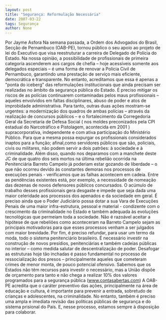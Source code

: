 ```yaml
---
layout: post
title: "Segurança: Reformulação Necessária"
date: 2007-03-22
tags: Segurança
author: None
---
```

Por Jayme Asfora
Na semana passada, a Ordem dos Advogados do Brasil, Secção de Pernambuco (OAB-PE), tornou público o seu apoio ao projeto de lei do Executivo que visa reestruturar a carreira de Delegado de Polícia do Estado. Na nossa opinião, a possibilidade de profissionais de primeira categoria ascenderem aos cargos de chefia – hoje acessíveis somente aos delegados especiais – é uma forma de renovar a Polícia Civil de Pernambuco, garantindo uma prestação de serviço mais eficiente, democrática e transparente.
No entanto, acreditamos que essa é apenas a \"ponta do iceberg\" das reformulações institucionais que ainda precisam ser realizadas no âmbito da segurança pública do Estado. É preciso mitigar os riscos de as polícias continuarem contaminadas pelos maus profissionais – aqueles envolvidos em faltas disciplinares, abuso de poder e atos de improbidade administrativa. 
Para tanto, outras duas ações mostram-se urgentes: a modernização dos quadros de ambas polícias – através da realização de concursos públicos – e o fortalecimento da Corregedoria Geral da Secretaria de Defesa Social ( nos moldes preconizados pela CPI estadual do Narcotráfico e Pistolagem, acontecida em 2001 ) supracorporativa, independente e com ativa participação do Ministério Público. Para que a mesma possa expurgar os profissionais considerados inaptos para a função; afinal,como servidores públicos que são, policiais, civis ou militares, não podem servir a dois patrões: à sociedade e à criminalidade.
Além disso, quando nos deparamos com a manchete deste JC de que quatro dos seis mortos na última rebelião ocorrida na Penitenciária Barreto Campelo já poderiam estar gozando de liberdade – o que não ocorreu devido às constantes demoras nos processos de execuções penais - verificamos que as falhas acontecem em cadeia. Entre as pendências existentes está, por exemplo, a necessidade de nomeação das dezenas de novos defensores públicos concursados. O acúmulo de trabalho desses profissionais gera desgaste e impede que seja dada uma maior celeridade aos processos dos apenados e da sociedade em geral.
É preciso ainda que o Poder Judiciário possa dotar a sua Vara de Execuções Penais de uma maior infra-estrutura, pessoal e material - condizente com o crescimento da criminalidade no Estado e também adequada às evoluções tecnológicas que permeiam toda a sociedade. Não é razoável aceitar a hipótese de que rebeliões como aconteceram na Barreto Campelo sejam as principais motivadoras para que esses processos venham a ser julgados com maior brevidade.
Por fim, é preciso refundar, para usar um termo da moda, todo o sistema penitenciário brasileiro. É necessário investir na construção de novos presídios, penitenciárias e também cadeias públicas no interior – como medida salutar de descentralização de poder. Desafogar as estruturas hoje tão inchadas é passo fundamental no processo de ressocialização dos presos – principalmente aqueles que cometeram crimes de menor monta, de pouco potencial ofensivo. Sabemos que os Estados não têm recursos para investir o necessário, mas a União dispõe de orçamento para tanto e não chega a realizar 10% dos valores programados para a segurança pública (www.contasabertas.com)
A OAB-PE acredita que o caráter preventivo das ações, principalmente na área de educação e cultura, é importante para prevenir a entrada, sobretudo de crianças e adolescentes, na criminalidade. No entanto, também é preciso uma ampla e imediata revisão das políticas públicas de segurança e do sistema prisional do País. E, nesse processo, estamos sempre à disposição para colaborar. 